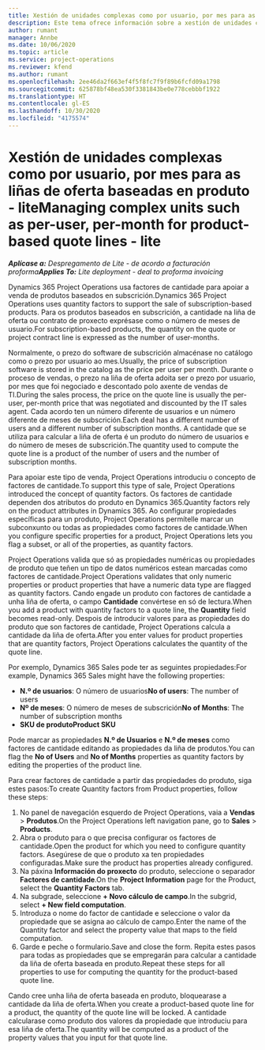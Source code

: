 ```yaml
---
title: Xestión de unidades complexas como por usuario, por mes para as liñas de oferta baseadas en produto - lite
description: Este tema ofrece información sobre a xestión de unidades complexas para liñas de oferta baseadas en produto.
author: rumant
manager: Annbe
ms.date: 10/06/2020
ms.topic: article
ms.service: project-operations
ms.reviewer: kfend
ms.author: rumant
ms.openlocfilehash: 2ee46da2f663ef4f5f8fc7f9f89b6fcfd09a1798
ms.sourcegitcommit: 625878bf48ea530f3381843be0e778cebbbf1922
ms.translationtype: HT
ms.contentlocale: gl-ES
ms.lasthandoff: 10/30/2020
ms.locfileid: "4175574"
---
```

# <a name="managing-complex-units-such-as-per-user-per-month-for-product-based-quote-lines---lite"></a><span data-ttu-id="72bdf-103">Xestión de unidades complexas como por usuario, por mes para as liñas de oferta baseadas en produto - lite</span><span class="sxs-lookup"><span data-stu-id="72bdf-103">Managing complex units such as per-user, per-month for product-based quote lines - lite</span></span>

<span data-ttu-id="72bdf-104">_**Aplícase a:** Despregamento de Lite - de acordo a facturación proforma_</span><span class="sxs-lookup"><span data-stu-id="72bdf-104">_**Applies To:** Lite deployment - deal to proforma invoicing_</span></span>

<span data-ttu-id="72bdf-105">Dynamics 365 Project Operations usa factores de cantidade para apoiar a venda de produtos baseados en subscrición.</span><span class="sxs-lookup"><span data-stu-id="72bdf-105">Dynamics 365 Project Operations uses quantity factors to support the sale of subscription-based products.</span></span> <span data-ttu-id="72bdf-106">Para os produtos baseados en subscrición, a cantidade na liña de oferta ou contrato de proxecto exprésase como o número de meses de usuario.</span><span class="sxs-lookup"><span data-stu-id="72bdf-106">For subscription-based products, the quantity on the quote or project contract line is expressed as the number of user-months.</span></span>

<span data-ttu-id="72bdf-107">Normalmente, o prezo do software de subscrición almacénase no catálogo como o prezo por usuario ao mes.</span><span class="sxs-lookup"><span data-stu-id="72bdf-107">Usually, the price of subscription software is stored in the catalog as the price per user per month.</span></span> <span data-ttu-id="72bdf-108">Durante o proceso de vendas, o prezo na liña de oferta adoita ser o prezo por usuario, por mes que foi negociado e descontado polo axente de vendas de TI.</span><span class="sxs-lookup"><span data-stu-id="72bdf-108">During the sales process, the price on the quote line is usually the per-user, per-month price that was negotiated and discounted by the IT sales agent.</span></span> <span data-ttu-id="72bdf-109">Cada acordo ten un número diferente de usuarios e un número diferente de meses de subscrición.</span><span class="sxs-lookup"><span data-stu-id="72bdf-109">Each deal has a different number of users and a different number of subscription months.</span></span> <span data-ttu-id="72bdf-110">A cantidade que se utiliza para calcular a liña de oferta é un produto do número de usuarios e do número de meses de subscrición.</span><span class="sxs-lookup"><span data-stu-id="72bdf-110">The quantity used to compute the quote line is a product of the number of users and the number of subscription months.</span></span>

<span data-ttu-id="72bdf-111">Para apoiar este tipo de venda, Project Operations introduciu o concepto de factores de cantidade.</span><span class="sxs-lookup"><span data-stu-id="72bdf-111">To support this type of sale, Project Operations introduced the concept of quantity factors.</span></span> <span data-ttu-id="72bdf-112">Os factores de cantidade dependen dos atributos do produto en Dynamics 365.</span><span class="sxs-lookup"><span data-stu-id="72bdf-112">Quantity factors rely on the product attributes in Dynamics 365.</span></span> <span data-ttu-id="72bdf-113">Ao configurar propiedades específicas para un produto, Project Operations permítelle marcar un subconxunto ou todas as propiedades como factores de cantidade.</span><span class="sxs-lookup"><span data-stu-id="72bdf-113">When you configure specific properties for a product, Project Operations lets you flag a subset, or all of the properties, as quantity factors.</span></span>

<span data-ttu-id="72bdf-114">Project Operations valida que só as propiedades numéricas ou propiedades de produto que teñen un tipo de datos numéricos estean marcadas como factores de cantidade.</span><span class="sxs-lookup"><span data-stu-id="72bdf-114">Project Operations validates that only numeric properties or product properties that have a numeric data type are flagged as quantity factors.</span></span> <span data-ttu-id="72bdf-115">Cando engade un produto con factores de cantidade a unha liña de oferta, o campo **Cantidade** convértese en só de lectura.</span><span class="sxs-lookup"><span data-stu-id="72bdf-115">When you add a product with quantity factors to a quote line, the **Quantity** field becomes read-only.</span></span> <span data-ttu-id="72bdf-116">Despois de introducir valores para as propiedades do produto que son factores de cantidade, Project Operations calcula a cantidade da liña de oferta.</span><span class="sxs-lookup"><span data-stu-id="72bdf-116">After you enter values for product properties that are quantity factors, Project Operations calculates the quantity of the quote line.</span></span>

<span data-ttu-id="72bdf-117">Por exemplo, Dynamics 365 Sales pode ter as seguintes propiedades:</span><span class="sxs-lookup"><span data-stu-id="72bdf-117">For example, Dynamics 365 Sales might have the following properties:</span></span>

- <span data-ttu-id="72bdf-118">**N.º de usuarios**: O número de usuarios</span><span class="sxs-lookup"><span data-stu-id="72bdf-118">**No of users**: The number of users</span></span>
- <span data-ttu-id="72bdf-119">**Nº de meses**: O número de meses de subscrición</span><span class="sxs-lookup"><span data-stu-id="72bdf-119">**No of Months**: The number of subscription months</span></span>
- <span data-ttu-id="72bdf-120">**SKU de produto**</span><span class="sxs-lookup"><span data-stu-id="72bdf-120">**Product SKU**</span></span>

<span data-ttu-id="72bdf-121">Pode marcar as propiedades **N.º de Usuarios** e **N.º de meses** como factores de cantidade editando as propiedades da liña de produtos.</span><span class="sxs-lookup"><span data-stu-id="72bdf-121">You can flag the **No of Users** and **No of Months** properties as quantity factors by editing the properties of the product line.</span></span>

<span data-ttu-id="72bdf-122">Para crear factores de cantidade a partir das propiedades do produto, siga estes pasos:</span><span class="sxs-lookup"><span data-stu-id="72bdf-122">To create Quantity factors from Product properties, follow these steps:</span></span>

1. <span data-ttu-id="72bdf-123">No panel de navegación esquerdo de Project Operations, vaia a **Vendas** > **Produtos**.</span><span class="sxs-lookup"><span data-stu-id="72bdf-123">On the Project Operations left navigation pane, go to **Sales** > **Products**.</span></span>
2. <span data-ttu-id="72bdf-124">Abra o produto para o que precisa configurar os factores de cantidade.</span><span class="sxs-lookup"><span data-stu-id="72bdf-124">Open the product for which you need to configure quantity factors.</span></span> <span data-ttu-id="72bdf-125">Asegúrese de que o produto xa ten propiedades configuradas.</span><span class="sxs-lookup"><span data-stu-id="72bdf-125">Make sure the product has properties already configured.</span></span>
3. <span data-ttu-id="72bdf-126">Na páxina **Información do proxecto** do produto, seleccione o separador **Factores de cantidade**.</span><span class="sxs-lookup"><span data-stu-id="72bdf-126">On the **Project Information** page for the Product, select the **Quantity Factors** tab.</span></span>
4. <span data-ttu-id="72bdf-127">Na subgrade, seleccione **+ Novo cálculo de campo**.</span><span class="sxs-lookup"><span data-stu-id="72bdf-127">In the subgrid, select **+ New field computation**.</span></span>
5. <span data-ttu-id="72bdf-128">Introduza o nome do factor de cantidade e seleccione o valor da propiedade que se asigna ao cálculo de campo.</span><span class="sxs-lookup"><span data-stu-id="72bdf-128">Enter the name of the Quantity factor and select the property value that maps to the field computation.</span></span>
6. <span data-ttu-id="72bdf-129">Garde e peche o formulario.</span><span class="sxs-lookup"><span data-stu-id="72bdf-129">Save and close the form.</span></span> <span data-ttu-id="72bdf-130">Repita estes pasos para todas as propiedades que se empregarán para calcular a cantidade da liña de oferta baseada en produto.</span><span class="sxs-lookup"><span data-stu-id="72bdf-130">Repeat these steps for all properties to use for computing the quantity for the product-based quote line.</span></span>

<span data-ttu-id="72bdf-131">Cando cree unha liña de oferta baseada en produto, bloquearase a cantidade da liña de oferta.</span><span class="sxs-lookup"><span data-stu-id="72bdf-131">When you create a product-based quote line for a product, the quantity of the quote line will be locked.</span></span> <span data-ttu-id="72bdf-132">A cantidade calcularase como produto dos valores da propiedade que introduciu para esa liña de oferta.</span><span class="sxs-lookup"><span data-stu-id="72bdf-132">The quantity will be computed as a product of the property values that you input for that quote line.</span></span>
